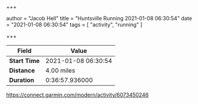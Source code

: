 +++

author = "Jacob Hell"
title = "Huntsville Running 2021-01-08 06:30:54"
date = "2021-01-08 06:30:54"
tags = [
    "activity", "running"
]

+++

<!--more-->

|Field  |Value  |
|--- | --- |
|**Start Time**|2021-01-08 06:30:54|
|**Distance**|4.00 miles|
|**Duration**|0:36:57.936000|

https://connect.garmin.com/modern/activity/6073450246